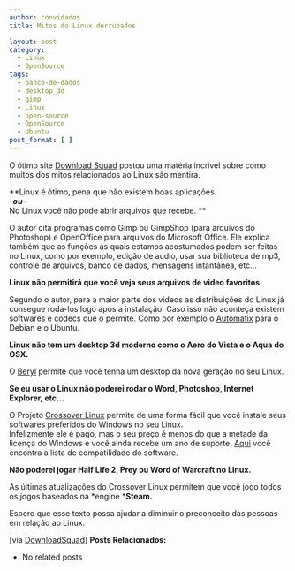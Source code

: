 ```yaml
---
author: convidados
title: Mitos do Linux derrubados

layout: post
category:
  - Linux
  - OpenSource
tags:
  - banco-de-dados
  - desktop_3d
  - gimp
  - Linux
  - open-source
  - OpenSource
  - Ubuntu
post_format: [ ]
---
```

O ótimo site [Download Squad][1] postou uma matéria incrivel sobre como muitos dos mitos relacionados ao Linux são mentira.

**Linux é ótimo, pena que não existem boas aplicações.  
***-ou-***  
No Linux você não pode abrir arquivos que recebe. **

O autor cita programas como Gimp ou GimpShop (para arquivos do Photoshop) e OpenOffice para arquivos do Microsoft Office. Ele explica também que as funções as quais estamos acostumados podem ser feitas no Linux, como por exemplo, edição de audio, usar sua biblioteca de mp3, controle de arquivos, banco de dados, mensagens intantânea, etc…

**Linux não permitirá que você veja seus arquivos de video favoritos.**

Segundo o autor, para a maior parte dos videos as distribuições do Linux já consegue roda-los logo após a instalação. Caso isso não aconteça existem softwares e codecs que o permite. Como por exemplo o [Automatix][2] para o Debian e o Ubuntu.

**Linux não tem um desktop 3d moderno como o Aero do Vista e o Aqua do OSX.**

O [Beryl][3] permite que você tenha um desktop da nova geração no seu Linux.



**Se eu usar o Linux não poderei rodar o Word, Photoshop, Internet Explorer, etc…**

O Projeto [Crossover Linux][4] permite de uma forma fácil que você instale seus softwares preferidos do Windows no seu Linux.  
Infelizmente ele é pago, mas o seu preço é menos do que a metade da licença do Windows e você ainda recebe um ano de suporte. [Aqui][5] você encontra a lista de compatilidade do software.

**Não poderei jogar Half Life 2, Prey ou Word of Warcraft no Linux.**

As últimas atualizações do Crossover Linux permitem que você jogo todos os jogos baseados na *engine ***Steam.**

Espero que esse texto possa ajudar a diminuir o preconceito das pessoas em relação ao Linux.

[via [DownloadSquad][6]] 
**Posts Relacionados:** 
*   No related posts












 [1]: http://www.downloadsquad.com "Download Squad"
 [2]: http://www.getautomatix.com/ "Automatix"
 [3]: http://www.beryl-project.org/ "Beryl"
 [4]: http://www.codeweavers.com/ "Crossover Linux"
 [5]: http://www.codeweavers.com/compatibility/browse/rank/ "Lista de Compatibilidade do Crossover Linux"
 [6]: http://www.downloadsquad.com/2007/01/31/common-linux-myths-dispelled/ "Common Linux Myths Dispelled"





